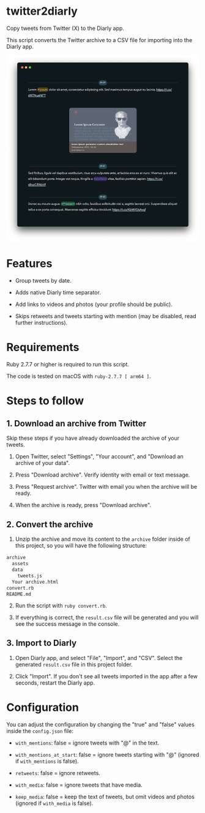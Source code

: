 # twitter2diarly

Copy tweets from Twitter (X) to the Diarly app.

This script converts the Twitter archive to a CSV file for
importing into the Diarly app.

![Screenshot](docs/assets/screenshot-1.png)

# Features

- Group tweets by date.

- Adds native Diarly time separator.

- Add links to videos and photos (your profile should be public).

- Skips retweets and tweets starting with mention
(may be disabled, read further instructions).

# Requirements

Ruby 2.7.7 or higher is required to run this script.

The code is tested on macOS with `ruby-2.7.7 [ arm64 ]`.

# Steps to follow

## 1. Download an archive from Twitter

Skip these steps if you have already downloaded the archive of your tweets.

1. Open Twitter, select "Settings", "Your account", and
"Download an archive of your data".

2. Press "Download archive".
Verify identity with email or text message.

3. Press "Request archive".
Twitter with email you when the archive will be ready.

4. When the archive is ready, press "Download archive".

## 2. Convert the archive

1. Unzip the archive and move its content to the `archive` folder inside of
this project, so you will have the following structure:

```
archive
  assets
  data
    tweets.js
  Your archive.html
convert.rb
README.md
```

2. Run the script with `ruby convert.rb`.

3. If everything is correct, the `result.csv` file will be generated and
you will see the success message in the console.

## 3. Import to Diarly

1. Open Diarly app, and select "File", "Import", and "CSV".
Select the generated `result.csv` file in this project folder.

9. Click "Import". If you don't see all tweets imported in the app
after a few seconds, restart the Diarly app.

# Configuration

You can adjust the configuration by changing the "true" and "false" values
inside the `config.json` file:

- `with_mentions`: false = ignore tweets with "@" in the text.

- `with_mentions_at_start`: false = ignore tweets starting with "@"
(ignored if `with_mentions` is false).

- `retweets`: false = ignore retweets.

- `with_media`: false = ignore tweets that have media.

- `keep_media`: false = keep the text of tweets, but omit videos and photos
(ignored if `with_media` is false).
